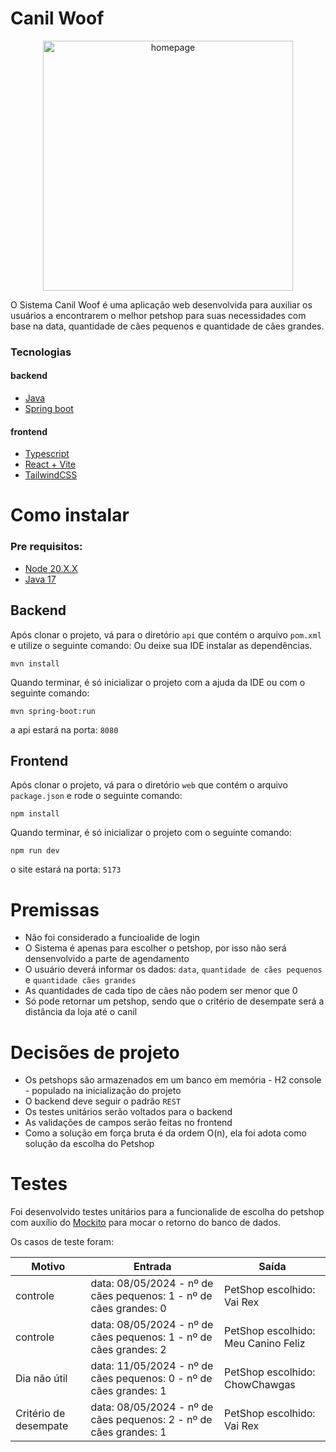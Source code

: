 # Canil Woof

<div align="center">
  <img src="https://github.com/ArthurAlexi/canil-woof/assets/90854173/90422664-47bc-4380-98bb-e6a59c5063d4" alt="homepage" height="400px" width="auto"/>
</div>

O Sistema  Canil Woof é uma aplicação web desenvolvida para auxiliar os usuários a encontrarem o melhor petshop para suas necessidades com base na data, 
quantidade de cães pequenos e quantidade de cães grandes.

### Tecnologias

#### backend
- [Java](https://www.java.com/pt-BR/)
- [Spring boot](https://spring.io/projects/spring-boot)

#### frontend

- [Typescript](https://www.typescriptlang.org/)
- [React + Vite](https://vitejs.dev/)
- [TailwindCSS](https://tailwindcss.com/)

# Como instalar

### Pre requisitos:

- [Node 20.X.X](https://nodejs.org/en)
- [Java 17](https://www.oracle.com/java/technologies/javase/jdk17-archive-downloads.html)

## Backend

Após clonar o projeto, vá para o diretório `api` que contém o arquivo `pom.xml` e utilize o seguinte comando:
Ou deixe sua IDE instalar as dependências.

```
mvn install
```

Quando terminar, é só inicializar o projeto com a ajuda da IDE ou com o seguinte comando:

```
mvn spring-boot:run
```

a api estará na porta: `8080`

## Frontend

Após clonar o projeto, vá para o diretório `web` que contém o arquivo `package.json` e rode o seguinte comando:

```
npm install
```

Quando terminar, é só inicializar o projeto com o seguinte comando:

```
npm run dev
```

o site estará na porta: `5173`

# Premissas

- Não foi considerado a funcioalide de login
- O Sistema é apenas para escolher o petshop, por isso não será densenvolvido a parte de agendamento
- O usuário deverá informar os dados: `data`, `quantidade de cães pequenos` e `quantidade cães grandes`
- As quantidades de cada tipo de cães não podem ser menor que 0
- Só pode retornar um petshop, sendo que o critério de desempate será a distância da loja até o canil 

# Decisões de projeto

- Os petshops são armazenados em um banco em memória - H2 console - populado na inicialização do projeto
- O backend deve seguir o padrão `REST`
- Os testes unitários serão voltados para o backend
- As validações de campos serão feitas no frontend
- Como a solução em força bruta é da ordem O(n), ela foi adota como solução da escolha do Petshop

# Testes

Foi desenvolvido testes unitários para a funcionalide de escolha do petshop com auxílio do [Mockito](https://mvnrepository.com/artifact/org.mockito/mockito-core) para mocar o retorno do banco de dados.

Os casos de teste foram:

| Motivo | Entrada | Saída |
| - | - | - |
| controle |  data: 08/05/2024 - nº de cães pequenos: 1 - nº de cães grandes: 0 | PetShop escolhido: Vai Rex |
| controle |  data: 08/05/2024 - nº de cães pequenos: 1 - nº de cães grandes: 2 | PetShop escolhido: Meu Canino Feliz |
| Dia não útil |  data: 11/05/2024 - nº de cães pequenos: 0 - nº de cães grandes: 1 | PetShop escolhido: ChowChawgas |
| Critério de desempate |  data: 08/05/2024 - nº de cães pequenos: 2 - nº de cães grandes: 1 | PetShop escolhido: Vai Rex |



